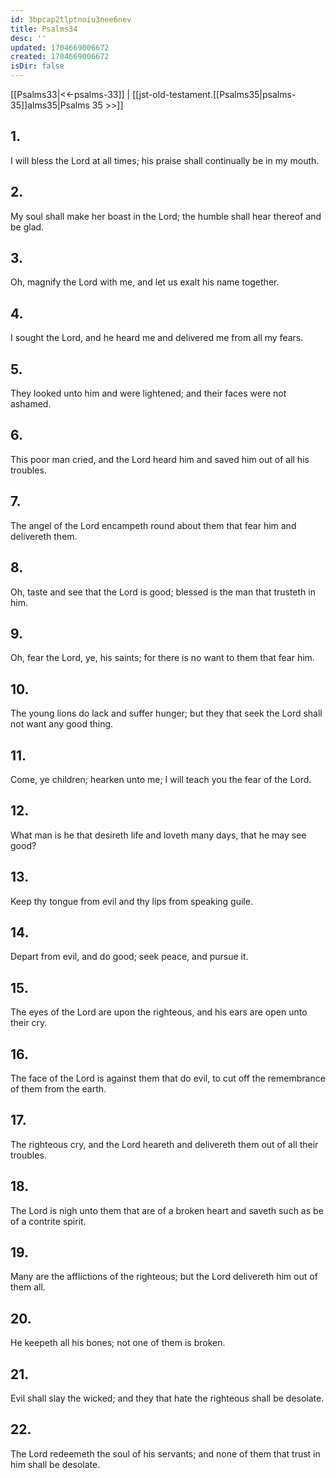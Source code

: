 ```yaml
---
id: 3bpcap2tlptnoiu3nee6nev
title: Psalms34
desc: ''
updated: 1704669006672
created: 1704669006672
isDir: false
---
```

[[Psalms33|<<-psalms-33]] | [[jst-old-testament.[[Psalms35|psalms-35]]alms35|Psalms 35 >>]]
## 1.
I will bless the Lord at all times; his praise shall continually be in my mouth.
## 2.
My soul shall make her boast in the Lord; the humble shall hear thereof and be glad.
## 3.
Oh, magnify the Lord with me, and let us exalt his name together.
## 4.
I sought the Lord, and he heard me and delivered me from all my fears.
## 5.
They looked unto him and were lightened; and their faces were not ashamed.
## 6.
This poor man cried, and the Lord heard him and saved him out of all his troubles.
## 7.
The angel of the Lord encampeth round about them that fear him and delivereth them.
## 8.
Oh, taste and see that the Lord is good; blessed is the man that trusteth in him.
## 9.
Oh, fear the Lord, ye, his saints; for there is no want to them that fear him.
## 10.
The young lions do lack and suffer hunger; but they that seek the Lord shall not want any good thing.
## 11.
Come, ye children; hearken unto me; I will teach you the fear of the Lord.
## 12.
What man is he that desireth life and loveth many days, that he may see good?
## 13.
Keep thy tongue from evil and thy lips from speaking guile.
## 14.
Depart from evil, and do good; seek peace, and pursue it.
## 15.
The eyes of the Lord are upon the righteous, and his ears are open unto their cry.
## 16.
The face of the Lord is against them that do evil, to cut off the remembrance of them from the earth.
## 17.
The righteous cry, and the Lord heareth and delivereth them out of all their troubles.
## 18.
The Lord is nigh unto them that are of a broken heart and saveth such as be of a contrite spirit.
## 19.
Many are the afflictions of the righteous; but the Lord delivereth him out of them all.
## 20.
He keepeth all his bones; not one of them is broken.
## 21.
Evil shall slay the wicked; and they that hate the righteous shall be desolate.
## 22.
The Lord redeemeth the soul of his servants; and none of them that trust in him shall be desolate.

